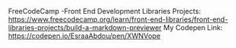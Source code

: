 FreeCodeCamp -Front End Development Libraries Projects: https://www.freecodecamp.org/learn/front-end-libraries/front-end-libraries-projects/build-a-markdown-previewer
My Codepen Link: https://codepen.io/EsraaAbdou/pen/XWNVope

